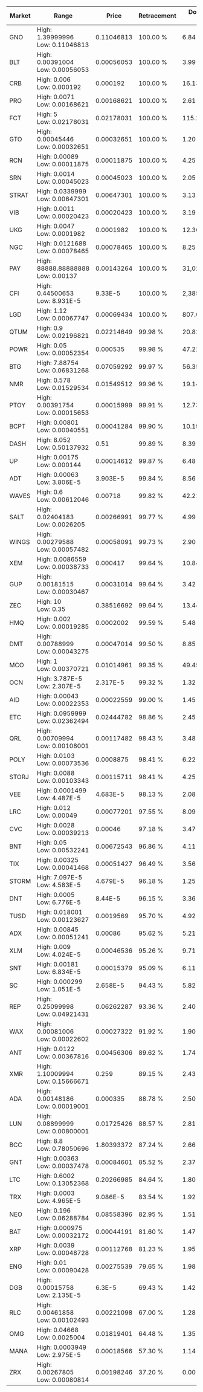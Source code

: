 | Market | Range | Price| Retracement | Doubles to 50% |
| --- | --- | --- | --- | --- |
| GNO | High: 1.39999996<br />Low: 0.11046813 | 0.11046813 | 100.00 % | 6.84 |
| BLT | High: 0.00391004<br />Low: 0.00056053 | 0.00056053 | 100.00 % | 3.99 |
| CRB | High: 0.006<br />Low: 0.000192 | 0.000192 | 100.00 % | 16.13 |
| PRO | High: 0.0071<br />Low: 0.00168621 | 0.00168621 | 100.00 % | 2.61 |
| FCT | High: 5<br />Low: 0.02178031 | 0.02178031 | 100.00 % | 115.28 |
| GTO | High: 0.00045446<br />Low: 0.00032651 | 0.00032651 | 100.00 % | 1.20 |
| RCN | High: 0.00089<br />Low: 0.00011875 | 0.00011875 | 100.00 % | 4.25 |
| SRN | High: 0.0014<br />Low: 0.00045023 | 0.00045023 | 100.00 % | 2.05 |
| STRAT | High: 0.0339999<br />Low: 0.00647301 | 0.00647301 | 100.00 % | 3.13 |
| VIB | High: 0.0011<br />Low: 0.00020423 | 0.00020423 | 100.00 % | 3.19 |
| UKG | High: 0.0047<br />Low: 0.0001982 | 0.0001982 | 100.00 % | 12.36 |
| NGC | High: 0.0121688<br />Low: 0.00078465 | 0.00078465 | 100.00 % | 8.25 |
| PAY | High: 88888.88888888<br />Low: 0.00137 | 0.00143264 | 100.00 % | 31,022,758.77 |
| CFI | High: 0.44500653<br />Low: 8.931E-5 | 9.33E-5 | 100.00 % | 2,385.29 |
| LGD | High: 1.12<br />Low: 0.00067747 | 0.00069434 | 100.00 % | 807.01 |
| QTUM | High: 0.9<br />Low: 0.02196821 | 0.02214649 | 99.98 % | 20.82 |
| POWR | High: 0.05<br />Low: 0.00052354 | 0.000535 | 99.98 % | 47.22 |
| BTG | High: 7.88754<br />Low: 0.06831268 | 0.07059292 | 99.97 % | 56.35 |
| NMR | High: 0.578<br />Low: 0.01529534 | 0.01549512 | 99.96 % | 19.14 |
| PTOY | High: 0.00391754<br />Low: 0.00015653 | 0.00015999 | 99.91 % | 12.73 |
| BCPT | High: 0.00801<br />Low: 0.00040551 | 0.00041284 | 99.90 % | 10.19 |
| DASH | High: 8.052<br />Low: 0.50137932 | 0.51 | 99.89 % | 8.39 |
| UP | High: 0.00175<br />Low: 0.000144 | 0.00014612 | 99.87 % | 6.48 |
| ADT | High: 0.00063<br />Low: 3.806E-5 | 3.903E-5 | 99.84 % | 8.56 |
| WAVES | High: 0.6<br />Low: 0.00612046 | 0.00718 | 99.82 % | 42.21 |
| SALT | High: 0.02404183<br />Low: 0.0026205 | 0.00266991 | 99.77 % | 4.99 |
| WINGS | High: 0.00279588<br />Low: 0.00057482 | 0.00058091 | 99.73 % | 2.90 |
| XEM | High: 0.0086559<br />Low: 0.00038733 | 0.000417 | 99.64 % | 10.84 |
| GUP | High: 0.00181515<br />Low: 0.00030467 | 0.00031014 | 99.64 % | 3.42 |
| ZEC | High: 10<br />Low: 0.35 | 0.38516692 | 99.64 % | 13.44 |
| HMQ | High: 0.002<br />Low: 0.00019285 | 0.0002002 | 99.59 % | 5.48 |
| DMT | High: 0.00788999<br />Low: 0.00043275 | 0.00047014 | 99.50 % | 8.85 |
| MCO | High: 1<br />Low: 0.00370721 | 0.01014961 | 99.35 % | 49.45 |
| OCN | High: 3.787E-5<br />Low: 2.307E-5 | 2.317E-5 | 99.32 % | 1.32 |
| AID | High: 0.00043<br />Low: 0.00022353 | 0.00022559 | 99.00 % | 1.45 |
| ETC | High: 0.0959999<br />Low: 0.02362494 | 0.02444782 | 98.86 % | 2.45 |
| QRL | High: 0.00709994<br />Low: 0.00108001 | 0.00117482 | 98.43 % | 3.48 |
| POLY | High: 0.0103<br />Low: 0.00073536 | 0.0008875 | 98.41 % | 6.22 |
| STORJ | High: 0.0088<br />Low: 0.00103343 | 0.00115711 | 98.41 % | 4.25 |
| VEE | High: 0.0001499<br />Low: 4.487E-5 | 4.683E-5 | 98.13 % | 2.08 |
| LRC | High: 0.012<br />Low: 0.00049 | 0.00077201 | 97.55 % | 8.09 |
| CVC | High: 0.0028<br />Low: 0.00039213 | 0.00046 | 97.18 % | 3.47 |
| BNT | High: 0.05<br />Low: 0.00532241 | 0.00672543 | 96.86 % | 4.11 |
| TIX | High: 0.00325<br />Low: 0.00041468 | 0.00051427 | 96.49 % | 3.56 |
| STORM | High: 7.097E-5<br />Low: 4.583E-5 | 4.679E-5 | 96.18 % | 1.25 |
| DNT | High: 0.0005<br />Low: 6.776E-5 | 8.44E-5 | 96.15 % | 3.36 |
| TUSD | High: 0.018001<br />Low: 0.00123627 | 0.0019569 | 95.70 % | 4.92 |
| ADX | High: 0.00845<br />Low: 0.00051241 | 0.00086 | 95.62 % | 5.21 |
| XLM | High: 0.009<br />Low: 4.024E-5 | 0.00046536 | 95.26 % | 9.71 |
| SNT | High: 0.00181<br />Low: 6.834E-5 | 0.00015379 | 95.09 % | 6.11 |
| SC | High: 0.000299<br />Low: 1.051E-5 | 2.658E-5 | 94.43 % | 5.82 |
| REP | High: 0.25099998<br />Low: 0.04921431 | 0.06262287 | 93.36 % | 2.40 |
| WAX | High: 0.00081006<br />Low: 0.00022602 | 0.00027322 | 91.92 % | 1.90 |
| ANT | High: 0.0122<br />Low: 0.00367816 | 0.00456306 | 89.62 % | 1.74 |
| XMR | High: 1.10009994<br />Low: 0.15666671 | 0.259 | 89.15 % | 2.43 |
| ADA | High: 0.00148186<br />Low: 0.00019001 | 0.000335 | 88.78 % | 2.50 |
| LUN | High: 0.08899999<br />Low: 0.00800001 | 0.01725426 | 88.57 % | 2.81 |
| BCC | High: 8.8<br />Low: 0.78050696 | 1.80393372 | 87.24 % | 2.66 |
| GNT | High: 0.00363<br />Low: 0.00037478 | 0.00084601 | 85.52 % | 2.37 |
| LTC | High: 0.6002<br />Low: 0.13052368 | 0.20266985 | 84.64 % | 1.80 |
| TRX | High: 0.0003<br />Low: 4.965E-5 | 9.086E-5 | 83.54 % | 1.92 |
| NEO | High: 0.196<br />Low: 0.06288784 | 0.08558396 | 82.95 % | 1.51 |
| BAT | High: 0.000975<br />Low: 0.00032172 | 0.00044191 | 81.60 % | 1.47 |
| XRP | High: 0.0039<br />Low: 0.00048728 | 0.00112768 | 81.23 % | 1.95 |
| ENG | High: 0.01<br />Low: 0.00090428 | 0.00275539 | 79.65 % | 1.98 |
| DGB | High: 0.00015758<br />Low: 2.135E-5 | 6.3E-5 | 69.43 % | 1.42 |
| RLC | High: 0.00461858<br />Low: 0.00102493 | 0.00221098 | 67.00 % | 1.28 |
| OMG | High: 0.04668<br />Low: 0.0025004 | 0.01819401 | 64.48 % | 1.35 |
| MANA | High: 0.0003949<br />Low: 2.975E-5 | 0.00018566 | 57.30 % | 1.14 |
| ZRX | High: 0.00267805<br />Low: 0.00080814 | 0.00198246 | 37.20 % | 0.00 |
